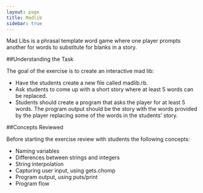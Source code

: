 ```yaml
---
layout: page
title: Madlib
sidebar: true
---
```

Mad Libs is a phrasal template word game where one player prompts another for words to substitute for blanks in a story.

##Understanding the Task

The goal of the exercise is to create an interactive mad lib: 

* Have the students create a new file called madlib.rb. 
* Ask students to come up with a short story where at least 5 words can be replaced.
* Students should create a program that asks the player for at least 5 words. The program output should be the story with the words provided by the player replacing some of the words in the students’ story.

##Concepts Reviewed

Before starting the exercise review with students the following concepts:

* Naming variables
* Differences between strings and integers
* String interpolation
* Capturing user input, using gets.chomp
* Program output, using puts/print
* Program flow
